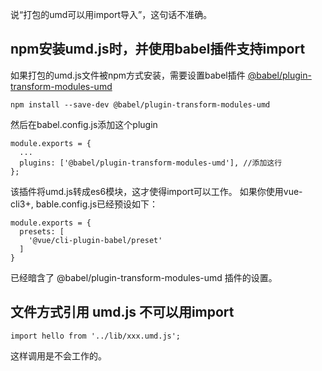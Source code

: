 说“打包的umd可以用import导入”，这句话不准确。

## npm安装umd.js时，并使用babel插件支持import
如果打包的umd.js文件被npm方式安装，需要设置babel插件 [ @babel/plugin-transform-modules-umd](https://babeljs.io/docs/en/next/babel-plugin-transform-modules-umd.html)
```
npm install --save-dev @babel/plugin-transform-modules-umd
```
然后在babel.config.js添加这个plugin
```
module.exports = {
  ...
  plugins: ['@babel/plugin-transform-modules-umd'], //添加这行
};
```

该插件将umd.js转成es6模块，这才使得import可以工作。
如果你使用vue-cli3+, bable.config.js已经预设如下：
```
module.exports = {
  presets: [
    '@vue/cli-plugin-babel/preset'
  ]
}
```
已经暗含了 @babel/plugin-transform-modules-umd 插件的设置。

## 文件方式引用 umd.js 不可以用import

```
import hello from '../lib/xxx.umd.js';
```

这样调用是不会工作的。